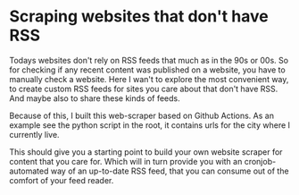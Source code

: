 # Scraping websites that don't have RSS

Todays websites don't rely on RSS feeds that much as in the 90s or 00s.
So for checking if any recent content was published on a website, you have 
to manually check a website. Here I wan't to explore the most convenient way,
to create custom RSS feeds for sites you care about that don't have RSS.
And maybe also to share these kinds of feeds.

Because of this, I built this web-scraper based on Github Actions. 
As an example see the python script in the root, it contains urls for the city 
where I currently live.

This should give you a starting point to build your own website scraper for content that you care for.
Which will in turn provide you with an cronjob-automated way of an up-to-date RSS feed, that you can 
consume out of the comfort of your feed reader.
